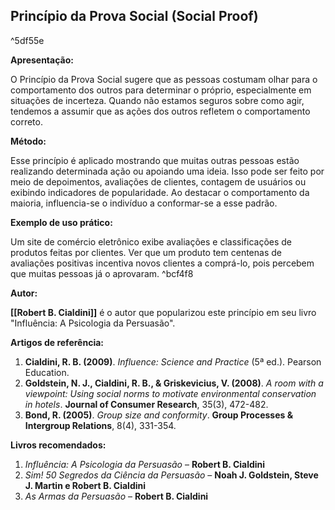 ## Princípio da Prova Social (Social Proof)

^5df55e

**Apresentação:**

O Princípio da Prova Social sugere que as pessoas costumam olhar para o comportamento dos outros para determinar o próprio, especialmente em situações de incerteza. Quando não estamos seguros sobre como agir, tendemos a assumir que as ações dos outros refletem o comportamento correto.

**Método:**

Esse princípio é aplicado mostrando que muitas outras pessoas estão realizando determinada ação ou apoiando uma ideia. Isso pode ser feito por meio de depoimentos, avaliações de clientes, contagem de usuários ou exibindo indicadores de popularidade. Ao destacar o comportamento da maioria, influencia-se o indivíduo a conformar-se a esse padrão.

**Exemplo de uso prático:**

Um site de comércio eletrônico exibe avaliações e classificações de produtos feitas por clientes. Ver que um produto tem centenas de avaliações positivas incentiva novos clientes a comprá-lo, pois percebem que muitas pessoas já o aprovaram. ^bcf4f8

**Autor:**

**[[Robert B. Cialdini]]** é o autor que popularizou este princípio em seu livro "Influência: A Psicologia da Persuasão".

**Artigos de referência:**

1. **Cialdini, R. B. (2009)**. _Influence: Science and Practice_ (5ª ed.). Pearson Education.
2. **Goldstein, N. J., Cialdini, R. B., & Griskevicius, V. (2008)**. _A room with a viewpoint: Using social norms to motivate environmental conservation in hotels_. **Journal of Consumer Research**, 35(3), 472-482.
3. **Bond, R. (2005)**. _Group size and conformity_. **Group Processes & Intergroup Relations**, 8(4), 331-354.

**Livros recomendados:**

1. _Influência: A Psicologia da Persuasão_ – **Robert B. Cialdini**
2. _Sim! 50 Segredos da Ciência da Persuasão_ – **Noah J. Goldstein, Steve J. Martin e Robert B. Cialdini**
3. _As Armas da Persuasão_ – **Robert B. Cialdini**